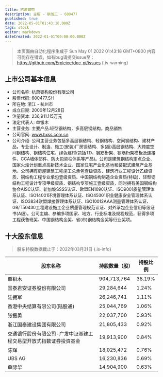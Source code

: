 ```yaml
---
title: 杭萧钢构
description: 主板 - 钢加工 - 600477
published: true
date: 2022-05-01T01:43:18.000Z
tags: stock
editor: markdown
dateCreated: 2022-01-01T00:00:00.000Z
---
```


> 本页面由自动化程序生成于 Sun May 01 2022 01:43:18 GMT+0800
> 内容可能存在错误，如有bug请提交issue至：https://github.com/Eroleice/doc-pi/issues
{.is-warning}

## 上市公司基本信息
- 公司名称: 杭萧钢构股份有限公司
- 股票代码: 600477.SH
- 所在地: 浙江 - 杭州市
- 成立日期: 2000年12月28日
- 注册资本: 236,911.115万元
- 法定代表人: 单银木
- 主营业务: 主要产品:轻型钢结构，多高层钢结构，商品销售
- 公司官网: www.hxss.com.cn
- 公司介绍: 公司主营业务包括多高层钢结构、轻钢结构、空间钢结构、建材产品，专业设计、制造、施工(安装)厂房钢结构、多(超)高层钢结构、大跨度空间钢结构、钢结构住宅、绿色建材(包括TD、钢筋桁架、钢筋桁架模板及连接件、CCA墙体部件、防火包梁柱体系等产品)。公司是建筑钢结构定点企业、国家火炬计划重点高新技术企业、国家住宅产业化基地和装配式建筑产业基地。公司拥有房屋建筑工程施工总承包壹级资质、建筑行业工程设计乙级资质、钢结构工程专业承包壹级资质、中国钢结构制造企业资质(特级)、轻型钢结构工程设计专项甲级资质、钢结构专项施工壹级资质，同时拥有美国钢结构协会AISC认证、新加坡SSSS认证、欧盟EN1090认证、ISO9001质量管理体系认证、ISO14001环境管理体系认证、ISO45001职业健康安全管理体系认证、ISO3834欧盟焊接管理体系认证、ISO10012AAA测量管理体系认证、GB/T50430工程建设施工企业质量管理规范认证、对外承包企业信用等级证书(A级)。公司主编、参编多项国家、地方、行业标准及规程规范，获得多项工程获鲁班奖、中国钢结构金奖、省(市)钢结构金奖等行业奖项。


## 十大股东信息
> 股东持股数据截止于：2022年03月31日
{.is-info}

| 股东名称 | 持股数量（股） | 持股比例 |
| --- | --- | --- |
| 单银木 | 904,713,764 | 38.19% |
| 国泰君安证券股份有限公司 | 29,284,644 | 1.24% |
| 陆拥军 | 26,246,741 | 1.11% |
| 香港中央结算有限公司(陆股通) | 25,044,769 | 1.06% |
| 张振勇 | 22,037,700 | 0.93% |
| 浙江国泰建设集团有限公司 | 21,805,433 | 0.92% |
| 交通银行股份有限公司-广发中证基建工程交易型开放式指数证券投资基金 | 19,913,900 | 0.84% |
| 陈辉 | 18,025,472 | 0.76% |
| UBS   AG | 16,230,836 | 0.69% |
| 单际华 | 14,904,900 | 0.63% |




